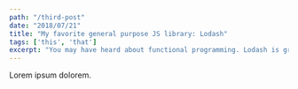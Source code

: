 ```yaml
---
path: "/third-post"
date: "2018/07/21"
title: "My favorite general purpose JS library: Lodash"
tags: ['this', 'that']
excerpt: "You may have heard about functional programming. Lodash is great to start thinking functionally in JS"
---
```


Lorem ipsum dolorem.
